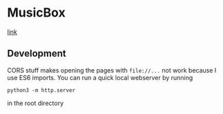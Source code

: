 # MusicBox

[link](https://jakelandaiche.github.io/musicbox/)

## Development

CORS stuff makes opening the pages with `file://...` not work because I use ES6 imports. You can run a quick local webserver by running

```
python3 -m http.server
```

in the root directory

